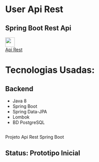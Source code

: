# User Api Rest

## Spring Boot Rest Api

<img src="../src/main/resources/static/icon/heroku-icon.svg" style="width: 30px">
<br>
<a href="#">Api Rest</a>

##
##

# Tecnologias Usadas:

## Backend

* Java 8
* Spring Boot
* Spring Data-JPA
* Lombok
* BD PostgreSQL


##
Projeto Api Rest Spring Boot

## Status: Prototipo Inicial

